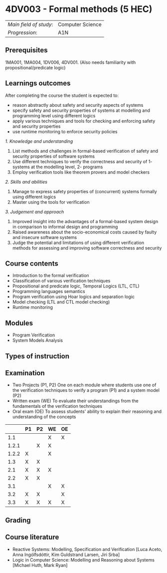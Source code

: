 # 4DV003 - Formal methods (5 HEC)

|     |     |
| --- | --- | 
| *Main field of study*: | Computer Science | 
| *Progression*: | A1N | 

## Prerequisites

1MA001, 1MA004, 1DV006, 4DV001. 
(Also needs familiarity with propositional/predicate logic)

## Learnings outcomes

After completing the course the student is expected to:

- reason abstractly about safety and security aspects of systems
- specify safety and security properties of systems at modelling and programming level using different logics
- apply various techniques and tools for checking and enforcing safety and security properties
- use runtime monitoring to enforce security policies

*1. Knowledge and understanding*

1. List methods and challenges in formal-based verification of safety and security properties of software systems
2. Use different techniques to verify the correctness and security of 
   1- systems at the modelling level, 
   2- programs
3. Employ verification tools like theorem provers and model checkers 

*2.	Skills and abilities*

1. Manage to express safety properties of (concurrent) systems formally using different logics
2. Master using the tools for verification

*3.	Judgement and approach*

1. Improved insight into the advantages of a formal-based system design in comparison to informal design and programming
2. Raised awareness about the socio-economical costs caused by faulty and insecure software systems
3. Judge the potential and limitations of using different verification methods for assessing and improving software correctness and security

## Course contents

- Introduction to the formal verification
- Classification of various verification techniques
- Propositional and predicate logic, Temporal Logics (LTL, CTL)
- Programming languages semantics
- Program verification using Hoar logics and separation logic 
- Model checking (LTL and CTL model checking)
- Runtime monitoring

## Modules
- Program Verification
- System Models Analysis

## Types of instruction

## Examination

- Two Projects (P1, P2) One on each module where students use one of the verification techniques to verify a program (P1) and a system model (P2)
- Written exam (WE) To evaluate their understandings from the fundamentals of the verification techniques 
- Oral exam (OE) To assess students' ability to explain their reasoning and understanding of the concepts

|      | P1  | P2  | WE  | OE  | 
| ---  | --- | --- | --- | --- |
| 1.1  |     |     |  X  |  X  |
| 1.2.1|     |  X  |  X  |     |
| 1.2.2|  X  |     |  X  |     |
| 1.3  |  X  |  X  |     |     |
| 2.1  |  X  |  X  |  X  |     |
| 2.2  |  X  |  X  |     |     |
| 3.1  |     |     |  X  |  X  |
| 3.2  |  X  |  X  |     |  X  |
| 3.3  |  X  |  X  |  X  |  X  |


## Grading

## Course literature
- Reactive Systems: Modelling, Specification and Verification [Luca Aceto, Anna Ingólfsdóttir, Kim Guldstrand Larsen, Jiri Srba]
- Logic in Computer Science: Modelling and Reasoning about Systems [Michael Huth, Mark Ryan]
